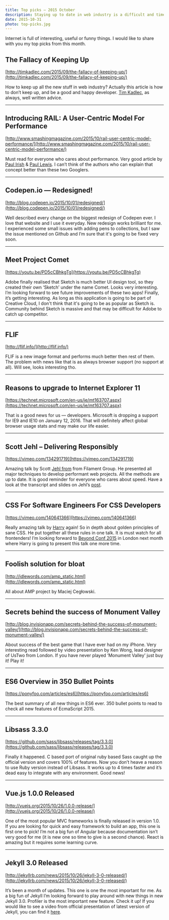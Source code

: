 ```yaml
---
title: Top picks — 2015 October
description: Staying up to date in web industry is a difficult and time consuming task. I would like to share with you my top finds from the past month.
date: 2015-10-31
photo: top-picks.jpg
---
```


Internet is full of interesting, useful or funny things. I would like to share with you my top picks from this month.

## The Fallacy of Keeping Up

[http://timkadlec.com/2015/09/the-fallacy-of-keeping-up/](http://timkadlec.com/2015/09/the-fallacy-of-keeping-up/)

How to keep up all the new stuff in web industry? Actually this article is how to don’t keep up, and be a good and happy developer. [Tim Kadlec](https://twitter.com/tkadlec), as always, well written advice.

- - -

## Introducing RAIL: A User-Centric Model For Performance

[http://www.smashingmagazine.com/2015/10/rail-user-centric-model-performance/](http://www.smashingmagazine.com/2015/10/rail-user-centric-model-performance/)

Must read for everyone who cares about performance. Very good article by [Paul Irish](https://twitter.com/paul_irish) & [Paul Lewis](https://twitter.com/aerotwist). I can’t think of the authors who can explain that concept better than these two Googlers.

- - -

## Codepen.io — Redesigned!

[http://blog.codepen.io/2015/10/01/redesigned/](http://blog.codepen.io/2015/10/01/redesigned/)

Well described every change on the biggest redesign of Codepen ever. I love that website and I use it everyday. New redesign works brilliant for me. I experienced some small issues with adding pens to collections, but I saw the issue mentioned on Github and I’m sure that it's going to be fixed very soon.

- - -

## Meet Project Comet

[https://youtu.be/PD5cCBhkgTg](https://youtu.be/PD5cCBhkgTg)

Adobe finally realised that Sketch is much better UI design tool, so they created their own ‘Sketch’ under the name Comet. Looks very interesting. I’m looking forward to see future improvements of these two apps! Finally, it’s getting interesting. As long as this application is going to be part of Creative Cloud, I don't think that it's going to be as popular as Sketch is. Community behind Sketch is massive and that may be difficult for Adobe to catch up competitor.

- - -

## FLIF

[http://flif.info/](http://flif.info/)

FLIF is a new image format and performs much better then rest of them. The problem with news like that is as always browser support (no support at all). Will see, looks interesting tho.

- - -

## Reasons to upgrade to Internet Explorer 11

[https://technet.microsoft.com/en-us/ie/mt163707.aspx](https://technet.microsoft.com/en-us/ie/mt163707.aspx)

That is a good news for us — developers. Microsoft is dropping a support for IE9 and IE10 on January 12, 2016. That will definitely affect global browser usage stats and may make our life easier.

- - -

## Scott Jehl – Delivering Responsibly

[https://vimeo.com/134291719](https://vimeo.com/134291719)

Amazing talk by Scott [Jehl from](https://twitter.com/scottjehl) from Filament Group. He presented all major techniques to develop performant web projects. All the methods are up to date. It is good reminder for everyone who cares about speed. Have a look at the transcript and slides on Jehl’s [post](https://www.filamentgroup.com/lab/delivering-responsibly.html).

- - -

## CSS For Software Engineers For CSS Developers

[https://vimeo.com/140641366](https://vimeo.com/140641366)

Really amazing talk by [Harry](https://twitter.com/csswizardry) again! So in depth about golden principles of sane CSS. He put together all these rules in one talk. It is must watch for all frontenders! I’m looking forward to [Beyond Conf 2015](http://beyondconf.co/) in London next month where Harry is going to present this talk one more time.

- - -

## Foolish solution for bloat

[http://idlewords.com/amp_static.html](http://idlewords.com/amp_static.html)

All about AMP project by Maciej Cegłowski.

- - -

## Secrets behind the success of Monument Valley

[http://blog.invisionapp.com/secrets-behind-the-success-of-monument-valley/](http://blog.invisionapp.com/secrets-behind-the-success-of-monument-valley/)

About success of the best game that I have ever had on my iPhone. Very interesting read followed by video presentation by Ken Wong, lead designer of UsTwo from London. If you have never played ‘Monument Valley’ just buy it! Play it!

- - -

## ES6 Overview in 350 Bullet Points

[https://ponyfoo.com/articles/es6](https://ponyfoo.com/articles/es6)

The best summary of all new things in ES6 ever. 350 bullet points to read to check all new features of EcmaScript 2015.

- - -

## Libsass 3.3.0

[https://github.com/sass/libsass/releases/tag/3.3.0](https://github.com/sass/libsass/releases/tag/3.3.0)

Finally it happened. C based port of original ruby based Sass caught up the official version and covers 100% of features. Now you don’t heave a reason to use Ruby version instead of Libsass. It works up to 4 times faster and it’s dead easy to integrate with any environment. Good news!

- - -

## Vue.js 1.0.0 Released

[http://vuejs.org/2015/10/26/1.0.0-release/](http://vuejs.org/2015/10/26/1.0.0-release/)

One of the most popular MVC frameworks is finally released in version 1.0. If you are looking for quick and easy framework to build an app, this one is first one to pick! I’m not a big fun of Angular because documentation isn’t very good for me (it is new one so time to give is a second chance). React is amazing but it requires some learning curve.

- - -

## Jekyll 3.0 Released

[http://jekyllrb.com/news/2015/10/26/jekyll-3-0-released/](http://jekyllrb.com/news/2015/10/26/jekyll-3-0-released/)

It’s been a month of updates. This one is one the most important for me. As a big fun of Jekyll I’m looking forward to play around with new things in new Jekyll 3.0. Profiler is the most important new feature. Check it up! If you would like to see a video from official presentation of latest version of Jekyll, you can find it [here](https://youtu.be/sPZK8w55cBQ).
